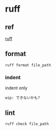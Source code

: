 
# ruff


## ref

[ruff](https://github.com/astral-sh/ruff )


## format

```
ruff format file_path
```


### indent

indent only

```
wip: できないかも?
```


## lint

```
ruff check file_path
```



